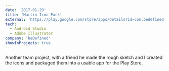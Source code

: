 ```yaml
---
date: '2017-01-29'
title: 'Martin Icon Pack'
external: 'https://play.google.com/store/apps/details?id=com.bedefined.martiniconpack&hl=en'
tech:
  - Android Studio
  - Adobe Illustrator
company: 'beDefined'
showInProjects: true
---
```


Another team project, with a friend he made the rough sketch and I created the icons and packaged them into a usable app for the Play Store.
